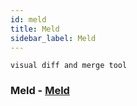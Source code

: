 ```yaml
---
id: meld
title: Meld
sidebar_label: Meld
---
```


```
visual diff and merge tool
```

### Meld - [Meld](http://meldmerge.org/)